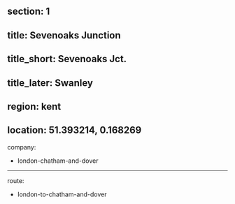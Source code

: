 section: 1
----
title: Sevenoaks Junction
----
title_short: Sevenoaks Jct.
----
title_later: Swanley
----
region: kent
----
location: 51.393214, 0.168269
----
company:
- london-chatham-and-dover
----
route:
- london-to-chatham-and-dover
